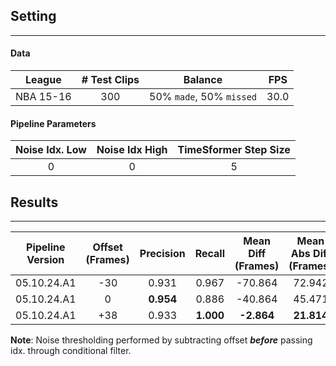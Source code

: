 ## Setting

---

#### Data

| League | # Test Clips | Balance | FPS
| :---: | :---: |  :---: | :---: |
| NBA 15-16 | 300 | 50% `made`, 50% `missed` |  30.0 |

#### Pipeline Parameters

| Noise Idx. Low | Noise Idx High | TimeSformer Step Size |
| :---: | :---: |  :---: |
| 0 | 0 | 5 |

## Results

---

| Pipeline Version | Offset (Frames) | Precision | Recall | Mean Diff (Frames) | Mean Abs Diff (Frames) | % Result Shown | Throughput (Clips / Sec) |
| :---: | :---: |  :---: | :---: | :---: | :---: | :---: | :---: |
| 05.10.24.A1 | -30 | 0.931 | 0.967 | -70.864 | 72.942 | **3.78** | --- |
| 05.10.24.A1 | 0 | **0.954** | 0.886 | -40.864 | 45.471 | 8.85 | --- |
| 05.10.24.A1 | +38 | 0.933 | **1.000** | **-2.864** | **21.814** | 47.66 | --- |

**Note**: Noise thresholding performed by subtracting offset ***before*** passing idx. through conditional filter.
